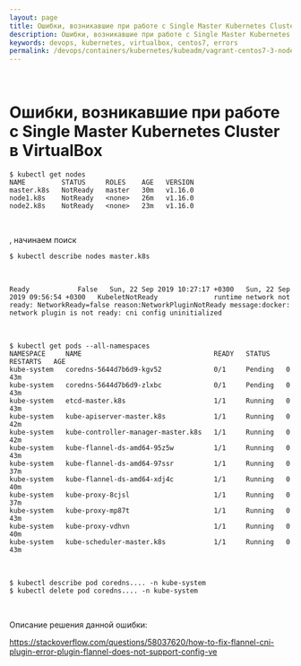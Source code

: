 ```yaml
---
layout: page
title: Ошибки, возникавшие при работе с Single Master Kubernetes Cluster в VirtualBox
description: Ошибки, возникавшие при работе с Single Master Kubernetes Cluster в VirtualBox
keywords: devops, kubernetes, virtualbox, centos7, errors
permalink: /devops/containers/kubernetes/kubeadm/vagrant-centos7-3-node-kubernetes-cluster-error/
---
```


<br/>

# Ошибки, возникавшие при работе с Single Master Kubernetes Cluster в VirtualBox

    $ kubectl get nodes
    NAME         STATUS     ROLES    AGE   VERSION
    master.k8s   NotReady   master   30m   v1.16.0
    node1.k8s    NotReady   <none>   26m   v1.16.0
    node2.k8s    NotReady   <none>   23m   v1.16.0

<br/>

, начинаем поиск

    $ kubectl describe nodes master.k8s

<br/>

```
Ready            False   Sun, 22 Sep 2019 10:27:17 +0300   Sun, 22 Sep 2019 09:56:54 +0300   KubeletNotReady              runtime network not ready: NetworkReady=false reason:NetworkPluginNotReady message:docker: network plugin is not ready: cni config uninitialized
```

<br/>

```
$ kubectl get pods --all-namespaces
NAMESPACE     NAME                                 READY   STATUS    RESTARTS   AGE
kube-system   coredns-5644d7b6d9-kgv52             0/1     Pending   0          43m
kube-system   coredns-5644d7b6d9-zlxbc             0/1     Pending   0          43m
kube-system   etcd-master.k8s                      1/1     Running   0          43m
kube-system   kube-apiserver-master.k8s            1/1     Running   0          42m
kube-system   kube-controller-manager-master.k8s   1/1     Running   0          42m
kube-system   kube-flannel-ds-amd64-95z5w          1/1     Running   0          43m
kube-system   kube-flannel-ds-amd64-97ssr          1/1     Running   0          37m
kube-system   kube-flannel-ds-amd64-xdj4c          1/1     Running   0          40m
kube-system   kube-proxy-8cjsl                     1/1     Running   0          37m
kube-system   kube-proxy-mp87t                     1/1     Running   0          43m
kube-system   kube-proxy-vdhvn                     1/1     Running   0          40m
kube-system   kube-scheduler-master.k8s            1/1     Running   0          43m
```

<br/>

    $ kubectl describe pod coredns.... -n kube-system
    $ kubectl delete pod coredns.... -n kube-system

<br/>

Описание решения данной ошибки:

https://stackoverflow.com/questions/58037620/how-to-fix-flannel-cni-plugin-error-plugin-flannel-does-not-support-config-ve
